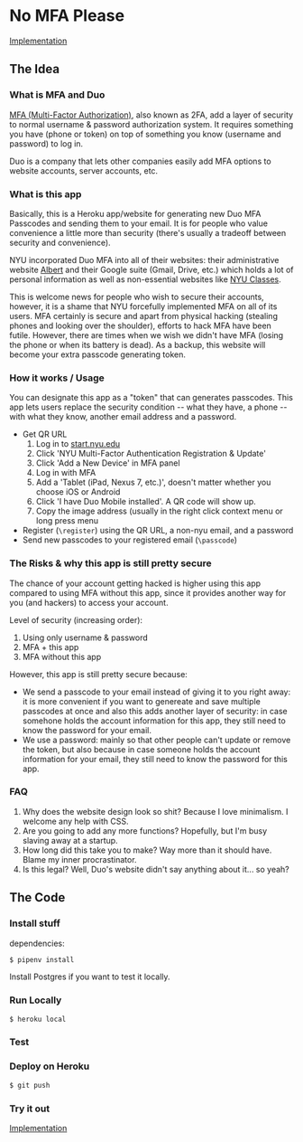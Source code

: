 # No MFA Please
[Implementation](https://no-mfa-please.herokuapp.com/)

## The Idea
### What is MFA and Duo
[MFA (Multi-Factor Authorization)](https://en.wikipedia.org/wiki/Multi-factor_authentication), also known as 2FA, add a layer of security to normal username & password authorization system. It requires something you have (phone or token) on top of something you know (username and password) to log in. 

Duo is a company that lets other companies easily add MFA options to website accounts, server accounts, etc.


### What is this app
Basically, this is a Heroku app/website for generating new Duo MFA Passcodes and sending them to your email. It is for people who value convenience a little more than security (there's usually a tradeoff between security and convenience). 

NYU incorporated Duo MFA into all of their websites: their administrative website [Albert](http://albert.nyu.edu/) and their Google suite (Gmail, Drive, etc.) which holds a lot of personal information as well as non-essential websites like [NYU Classes](https://newclasses.nyu.edu/portal). 

This is welcome news for people who wish to secure their accounts, however, it is a shame that NYU forcefully implemented MFA on all of its users. MFA certainly is secure and apart from physical hacking (stealing phones and looking over the shoulder), efforts to hack MFA have been futile. However, there are times when we wish we didn't have MFA (losing the phone or when its battery is dead). As a backup, this website will become your extra passcode generating token.

### How it works / Usage
You can designate this app as a "token" that can generates passcodes. This app lets users replace the security condition -- what they have, a phone -- with what they know, another email address and a password.


- Get QR URL
  1. Log in to [start.nyu.edu](https://start.nyu.edu) 
  1. Click 'NYU Multi-Factor Authentication Registration & Update'
  1. Click 'Add a New Device' in MFA panel
  1. Log in with MFA
  1. Add a 'Tablet (iPad, Nexus 7, etc.)', doesn't matter whether you choose iOS or Android
  1. Click 'I have Duo Mobile installed'. A QR code will show up.
  1. Copy the image address (usually in the right click context menu or long press menu
- Register (`\register`) using the QR URL, a non-nyu email, and a password
- Send new passcodes to your registered email (`\passcode`)

### The Risks & why this app is still pretty secure
The chance of your account getting hacked is higher using this app compared to using MFA without this app, since it provides another way for you (and hackers) to access your account.

Level of security (increasing order):

1. Using only username & password
1. MFA + this app
1. MFA without this app

However, this app is still pretty secure because:
- We send a passcode to your email instead of giving it to you right away: it is more convenient if you want to genereate and save multiple passcodes at once and also this adds another layer of security: in case somehone holds the account information for this app, they still need to know the password for your email.
- We use a password: mainly so that other people can't update or remove the token, but also because in case someone holds the account information for your email, they still need to know the password for this app.

### FAQ
1. Why does the website design look so shit? Because I love minimalism. I welcome any help with CSS.
1. Are you going to add any more functions? Hopefully, but I'm busy slaving away at a startup.
1. How long did this take you to make? Way more than it should have. Blame my inner procrastinator.
1. Is this legal? Well, Duo's website didn't say anything about it... so yeah?


## The Code
### Install stuff
dependencies:

```sh
$ pipenv install
```

Install Postgres if you want to test it locally.

### Run Locally
```sh
$ heroku local
```

### Test

### Deploy on Heroku
```sh
$ git push
```

### Try it out
[Implementation](https://no-mfa-please.herokuapp.com/)

